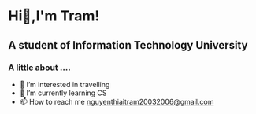 #                        Hi👋,I'm Tram! 
##              A student of Information Technology University 

### A little about ....
- 👀 I’m interested in travelling
- 🌱 I’m currently learning CS
- 📫 How to reach me nguyenthiaitram20032006@gmail.com


